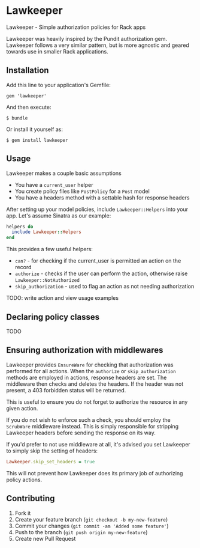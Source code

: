 # Lawkeeper

Lawkeeper - Simple authorization policies for Rack apps

Lawkeeper was heavily inspired by the Pundit authorization gem.  Lawkeeper
follows a very similar pattern, but is more agnostic and geared towards use
in smaller Rack applications.

## Installation

Add this line to your application's Gemfile:

    gem 'lawkeeper'

And then execute:

    $ bundle

Or install it yourself as:

    $ gem install lawkeeper

## Usage

Lawkeeper makes a couple basic assumptions

* You have a `current_user` helper
* You create policy files like `PostPolicy` for a `Post` model
* You have a headers method with a settable hash for response headers

After setting up your model policies, include `Lawkeeper::Helpers`
into your app.  Let's assume Sinatra as our example:

```ruby
helpers do
  include Lawkeeper::Helpers
end
```

This provides a few useful helpers:

* `can?` - for checking if the current_user is permitted an action on the
  record
* `authorize` - checks if the user can perform the action, otherwise raise
  `Lawkeeper::NotAuthorized`
* `skip_authorization` - used to flag an action as not needing authorization

TODO: write action and view usage examples

## Declaring policy classes

TODO

## Ensuring authorization with middlewares

Lawkeeper provides `EnsureWare` for checking that authorization was performed
for all actions.  When the `authorize` or `skip_authorization` methods are
employed in actions, response headers are set.  The middleware then checks
and deletes the headers.  If the header was not present, a 403 forbidden status
will be returned.

This is useful to ensure you do not forget to authorize the resource in any
given action.

If you do not wish to enforce such a check, you should employ the `ScrubWare`
middleware instead.  This is simply responsible for stripping Lawkeeper headers
before sending the response on its way.

If you'd prefer to not use middleware at all, it's advised you set Lawkeeper to
simply skip the setting of headers:

```ruby
Lawkeeper.skip_set_headers = true
```

This will not prevent how Lawkeeper does its primary job of authorizing policy
actions.

## Contributing

1. Fork it
2. Create your feature branch (`git checkout -b my-new-feature`)
3. Commit your changes (`git commit -am 'Added some feature'`)
4. Push to the branch (`git push origin my-new-feature`)
5. Create new Pull Request
